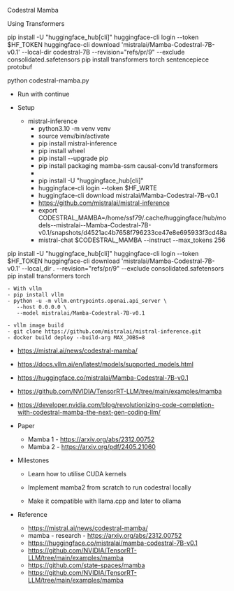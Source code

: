 Codestral Mamba

Using Transformers

pip install -U "huggingface_hub[cli]"
huggingface-cli login --token $HF_TOKEN
huggingface-cli download 'mistralai/Mamba-Codestral-7B-v0.1' --local-dir codestral-7B --revision="refs/pr/9" --exclude consolidated.safetensors
pip install transformers torch sentencepiece protobuf


python codestral-mamba.py


- Run with continue

- Setup
  - mistral-inference
    - python3.10 -m venv venv
    - source venv/bin/activate
    - pip install mistral-inference
    - pip install wheel
    - pip install --upgrade pip
    - pip install packaging mamba-ssm causal-conv1d transformers
    - 
    - pip install -U "huggingface_hub[cli]"
    - huggingface-cli login --token $HF_WRTE
    - huggingface-cli download mistralai/Mamba-Codestral-7B-v0.1
    - https://github.com/mistralai/mistral-inference
    - export CODESTRAL_MAMBA=/home/ssf79/.cache/huggingface/hub/models--mistralai--Mamba-Codestral-7B-v0.1/snapshots/d4521ac4b7658f796233ce47e8e695933f3cd48a
    - mistral-chat $CODESTRAL_MAMBA --instruct --max_tokens 256



pip install -U "huggingface_hub[cli]"
huggingface-cli login --token $HF_TOKEN
huggingface-cli download 'mistralai/Mamba-Codestral-7B-v0.1' --local_dir . --revision="refs/pr/9" --exclude consolidated.safetensors
pip install transformers torch



    - With vllm
	- pip install vllm
	- python -u -m vllm.entrypoints.openai.api_server \
       --host 0.0.0.0 \
       --model mistralai/Mamba-Codestral-7B-v0.1
  
    - vllm image build
	- git clone https://github.com/mistralai/mistral-inference.git
 	- docker build deploy --build-arg MAX_JOBS=8

  - https://mistral.ai/news/codestral-mamba/
  - https://docs.vllm.ai/en/latest/models/supported_models.html
  - https://huggingface.co/mistralai/Mamba-Codestral-7B-v0.1
  - https://github.com/NVIDIA/TensorRT-LLM/tree/main/examples/mamba
  - https://developer.nvidia.com/blog/revolutionizing-code-completion-with-codestral-mamba-the-next-gen-coding-llm/

  - Paper
    - Mamba 1 - https://arxiv.org/abs/2312.00752
    - Mamba 2 - https://arxiv.org/pdf/2405.21060




- Milestones
  - Learn how to utilise CUDA kernels
  - Implement mamba2 from scratch to run codestral locally

  - Make it compatible with llama.cpp and later to ollama


- Reference
  - https://mistral.ai/news/codestral-mamba/
  - mamba - research - https://arxiv.org/abs/2312.00752 
  - https://huggingface.co/mistralai/mamba-codestral-7B-v0.1
  - https://github.com/NVIDIA/TensorRT-LLM/tree/main/examples/mamba
  - https://github.com/state-spaces/mamba
  - https://github.com/NVIDIA/TensorRT-LLM/tree/main/examples/mamba


